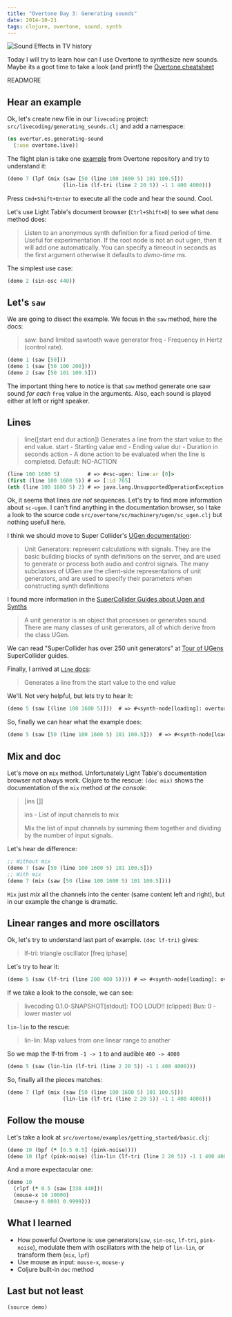 ```yaml
---
title: "Overtone Day 3: Generating sounds"
date: 2014-10-21
tags: clojure, overtone, sound, synth
---
```


![Sound Effects in TV history](https://farm1.staticflickr.com/169/427116220_330c3b50cc_z.jpg?zz=1)

Today I will try to learn how can I use Overtone to synthesize new sounds. Maybe
its a goot time to take a look (and print!) the [Overtone cheatsheet](https://github.com/overtone/overtone/raw/master/docs/cheatsheet/overtone-cheat-sheet.pdf)

READMORE

## Hear an example

Ok, let's create new file in our `livecoding` project:
`src/livecoding/generating_sounds.clj` and add a namespace:

~~~ clojure
(ns overtur.es.generating-sound
  (:use overtone.live))
~~~

The flight plan is take one [example](https://github.com/overtone/overtone/tree/master/src/overtone/examples)
 from Overtone repository and try to understand it:

~~~ clojure
(demo 7 (lpf (mix (saw [50 (line 100 1600 5) 101 100.5]))
                  (lin-lin (lf-tri (line 2 20 5)) -1 1 400 4000)))
~~~

Press `Cmd+Shift+Enter` to execute all the code and hear the sound. Cool.

Let's use Light Table's document browser (`Ctrl+Shift+D`) to see what `demo`
method does:

> Listen to an anonymous synth definition for a fixed period of time.
>  Useful for experimentation.  If the root node is not an out ugen, then
>  it will add one automatically.  You can specify a timeout in seconds
>  as the first argument otherwise it defaults to *demo-time* ms.

The simplest use case:

~~~ clojure
(demo 2 (sin-osc 440))
~~~

## Let's `saw`

We are going to disect the example. We focus in the `saw` method, here the docs:

> saw: band limited sawtooth wave generator
>   freq - Frequency in Hertz (control rate).


~~~ clojure
(demo 1 (saw [50]))
(demo 1 (saw [50 100 200]))
(demo 2 (saw [50 101 100.5]))
~~~

The important thing here to notice is that `saw` method generate one saw sound
*for each* `freq` value in the arguments. Also, each sound is played either at
left or right speaker.


## Lines

> line([start end dur action])
> Generates a line from the start value to the end value.
>  start  - Starting value
>  end    - Ending value
>  dur    - Duration in seconds
>  action - A done action to be evaluated when the
>           line is completed. Default: NO-ACTION

~~~ clojure
(line 100 1600 5)         # => #<sc-ugen: line:ar [0]>
(first (line 100 1600 5)) # => [:id 765]
(nth (line 100 1600 5) 2) # => java.lang.UnsupportedOperationException: nth not supported on this type: SCUGen
~~~

Ok, it seems that lines *are not* sequences. Let's try to find more information
about `sc-ugen`. I can't find anything in the documentation browser, so I take
a look to the source code `src/overtone/sc/machinery/ugen/sc_ugen.clj` but
nothing usefull here.

I think we should move to Super Collider's [UGen documentation](http://doc.sccode.org/Classes/UGen.html):

> Unit Generators: represent calculations with signals. They are the basic building blocks of synth definitions on the server, and are used to generate or process both audio and control signals. The many subclasses of UGen are the client-side representations of unit generators, and are used to specify their parameters when constructing synth definitions

I found more information in the [SuperCollider Guides about Ugen and Synths](http://doc.sccode.org/Guides/UGens-and-Synths.html)

> A unit generator is an object that processes or generates sound. There are many classes of unit generators, all of which derive from the class UGen.

We can read "SuperCollider has over 250 unit generators" at [Tour of UGens](http://doc.sccode.org/Guides/Tour_of_UGens.html) SuperCollider guides.

Finally, I arrived at [`Line` docs](http://doc.sccode.org/Classes/Line.html):

> Generates a line from the start value to the end value

We'll. Not very helpful, but lets try to hear it:

~~~ clojure
(demo 5 (saw [(line 100 1600 5)]))  # => #<synth-node[loading]: overtur.es.gef03/audition-synth 631>
~~~

So, finally we can hear what the example does:

~~~ clojure
(demo 5 (saw [50 (line 100 1600 5) 101 100.5]))  # => #<synth-node[loading]: overtur.es.gef03/audition-synth 631>
~~~

## Mix and doc

Let's move on `mix` method. Unfortunately Light Table's documentation browser
not always work. Clojure to the rescue: `(doc mix)` shows the documentation of
the `mix` method *at the console*:

> [ins []]
>
>  ins - List of input channels to mix
>
>  Mix the list of input channels by summing them together
> and dividing by the number of input signals.

Let's hear de difference:

~~~ clojure
;; Without mix
(demo 7 (saw [50 (line 100 1600 5) 101 100.5]))
;; With mix
(demo 7 (mix (saw [50 (line 100 1600 5) 101 100.5])))
~~~

`Mix` just *mix* all the channels into the center (same content left and right),
 but in our example the change is dramatic.

## Linear ranges and more oscillators

Ok, let's try to understand last part of example. `(doc lf-tri)` gives:

> lf-tri: triangle oscillator [freq iphase]

Let's try to hear it:

~~~ clojure
(demo 5 (saw (lf-tri (line 200 400 5)))) # => #<synth-node[loading]: overtur.es.gef03/audition-synth ...
~~~

If we take a look to the console, we can see:

> livecoding 0.1.0-SNAPSHOT[stdout]: TOO LOUD!! (clipped) Bus: 0 - lower master vol

`lin-lin` to the rescue:

> lin-lin: Map values from one linear range to another

So we map the lf-tri from `-1 -> 1` to and audible `400 -> 4000`

~~~ clojure
(demo 5 (saw (lin-lin (lf-tri (line 2 20 5)) -1 1 400 4000)))
~~~

So, finally all the pieces matches:

~~~ clojure
(demo 7 (lpf (mix (saw [50 (line 100 1600 5) 101 100.5]))
                  (lin-lin (lf-tri (line 2 20 5)) -1 1 400 4000)))
~~~

## Follow the mouse

Let's take a look at `src/overtone/examples/getting_started/basic.clj`:

~~~ clojure
(demo 10 (bpf (* [0.5 0.5] (pink-noise))))
(demo 10 (lpf (pink-noise) (lin-lin (lf-tri (line 2 20 5)) -1 1 400 4000)))
~~~

And a more expectacular one:

~~~ clojure
(demo 10
  (rlpf (* 0.5 (saw [338 440]))
  (mouse-x 10 10000)
  (mouse-y 0.0001 0.9999)))
~~~

## What I learned

- How powerful Overtone is: use generators(`saw`, `sin-osc`, `lf-tri`, `pink-noise`),
modulate them with oscillators with the help of `lin-lin`, or transform them
(`mix`, `lpf`)
- Use mouse as input: `mouse-x`, `mouse-y`
- Coljure built-in `doc` method

## Last but not least

~~~ clojure
(source demo)
~~~
